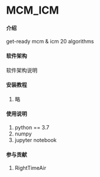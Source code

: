 # MCM_ICM

#### 介绍
get-ready mcm & icm
20 algorithms 

#### 软件架构
软件架构说明


#### 安装教程

1.  略

#### 使用说明

1.  python == 3.7
2.  numpy
3.  jupyter notebook

#### 参与贡献

1.  RightTimeAir


